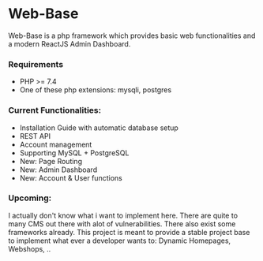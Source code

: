 # Web-Base

Web-Base is a php framework which provides basic web functionalities and a modern ReactJS Admin Dashboard.

### Requirements
- PHP >= 7.4
- One of these php extensions: mysqli, postgres

### Current Functionalities:
- Installation Guide with automatic database setup
- REST API
- Account management
- Supporting MySQL + PostgreSQL
- New: Page Routing
- New: Admin Dashboard
- New: Account & User functions

### Upcoming:
I actually don't know what i want to implement here. There are quite to many CMS out there with alot of vulnerabilities. There also exist some frameworks already. This project is meant to provide a stable project base to implement what ever a developer wants to: Dynamic Homepages, Webshops, ..
